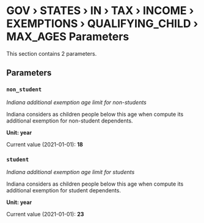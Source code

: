 # GOV › STATES › IN › TAX › INCOME › EXEMPTIONS › QUALIFYING_CHILD › MAX_AGES Parameters

This section contains 2 parameters.

## Parameters

### `non_student`
*Indiana additional exemption age limit for non-students*

Indiana considers as children people below this age when compute its additional exemption for non-student dependents.

**Unit: year**

Current value (2021-01-01): **18**


### `student`
*Indiana additional exemption age limit for students*

Indiana considers as children people below this age when compute its additional exemption for student dependents.

**Unit: year**

Current value (2021-01-01): **23**

